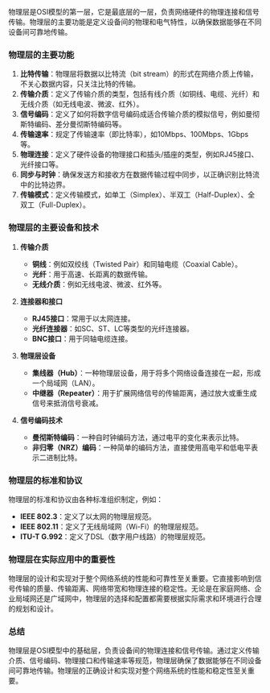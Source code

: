 物理层是OSI模型的第一层，它是最底层的一层，负责网络硬件的物理连接和信号传输。物理层的主要功能是定义设备间的物理和电气特性，以确保数据能够在不同设备间可靠地传输。

### 物理层的主要功能

1. **比特传输**：物理层将数据以比特流（bit stream）的形式在网络介质上传输，不关心数据内容，只关注比特的传输。
2. **传输介质**：定义了传输介质的类型，包括有线介质（如铜线、电缆、光纤）和无线介质（如无线电波、微波、红外）。
3. **信号编码**：定义了如何将数字信号编码成适合传输介质的模拟信号，例如曼彻斯特编码、差分曼彻斯特编码等。
4. **传输速率**：规定了传输速率（即比特率），如10Mbps、100Mbps、1Gbps等。
5. **物理连接**：定义了硬件设备的物理接口和插头/插座的类型，例如RJ45接口、光纤接口等。
6. **同步与时钟**：确保发送方和接收方在数据传输过程中同步，以正确识别比特流中的比特边界。
7. **传输模式**：定义传输模式，如单工（Simplex）、半双工（Half-Duplex）、全双工（Full-Duplex）。

### 物理层的主要设备和技术

1. **传输介质**
   - **铜线**：例如双绞线（Twisted Pair）和同轴电缆（Coaxial Cable）。
   - **光纤**：用于高速、长距离的数据传输。
   - **无线介质**：例如无线电波、微波、红外等。

2. **连接器和接口**
   - **RJ45接口**：常用于以太网连接。
   - **光纤连接器**：如SC、ST、LC等类型的光纤连接器。
   - **BNC接口**：用于同轴电缆连接。

3. **物理层设备**
   - **集线器（Hub）**：一种物理层设备，用于将多个网络设备连接在一起，形成一个局域网（LAN）。
   - **中继器（Repeater）**：用于扩展网络信号的传输距离，通过放大或重生成信号来抵消信号衰减。

4. **信号编码技术**
   - **曼彻斯特编码**：一种自时钟编码方法，通过电平的变化来表示比特。
   - **非归零（NRZ）编码**：一种简单的编码方法，直接使用高电平和低电平表示二进制比特。

### 物理层的标准和协议

物理层的标准和协议由各种标准组织制定，例如：

- **IEEE 802.3**：定义了以太网的物理层规范。
- **IEEE 802.11**：定义了无线局域网（Wi-Fi）的物理层规范。
- **ITU-T G.992**：定义了DSL（数字用户线路）的物理层规范。

### 物理层在实际应用中的重要性

物理层的设计和实现对于整个网络系统的性能和可靠性至关重要。它直接影响到信号传输的质量、传输距离、网络带宽和物理连接的稳定性。无论是在家庭网络、企业局域网还是广域网中，物理层的选择和配置都需要根据实际需求和环境进行合理的规划和设计。

### 总结

物理层是OSI模型中的基础层，负责设备间的物理连接和信号传输。通过定义传输介质、信号编码、物理接口和传输速率等规范，物理层确保了数据能够在不同设备间可靠地传输。物理层的正确设计和实现对整个网络系统的性能和稳定性至关重要。